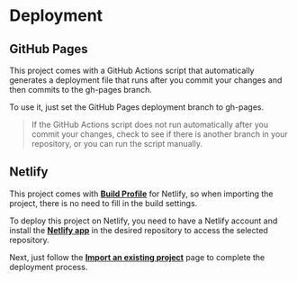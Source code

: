 # Deployment

## GitHub Pages

This project comes with a GitHub Actions script that automatically generates a deployment file that runs after you commit your changes and then commits to the gh-pages branch.

To use it, just set the GitHub Pages deployment branch to gh-pages.

> If the GitHub Actions script does not run automatically after you commit your changes, check to see if there is another branch in your repository, or you can run the script manually.

## Netlify

This project comes with [**Build Profile**](https://github.com/importantimport/urara/blob/main/netlify.toml) for Netlify, so when importing the project, there is no need to fill in the build settings.

To deploy this project on Netlify, you need to have a Netlify account and install the [**Netlify app**](https://github.com/apps/netlify/installations/new) in the desired repository to access the selected repository.

Next, just follow the [**Import an existing project**](https://app.netlify.com/start) page to complete the deployment process.
